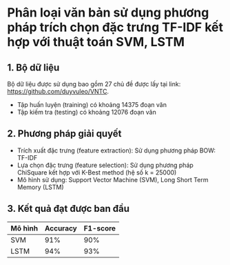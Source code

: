 # Phân loại văn bản sử dụng phương pháp trích chọn đặc trưng TF-IDF kết hợp với thuật toán SVM, LSTM
## 1. Bộ dữ liệu
Bộ dữ liệu được sử dụng bao gồm 27 chủ đề được lấy tại link: https://github.com/duyvuleo/VNTC.
- Tập huấn luyện (training) có khoảng 14375 đoạn văn
- Tập kiếm tra (testing) có khoảng 12076 đoạn văn
## 2. Phương pháp giải quyết
- Trích xuất đặc trưng (feature extraction): Sử dụng phương pháp BOW: TF-IDF
- Lựa chọn đặc trưng (feature selection): Sử dụng phương pháp ChiSquare kết hợp với K-Best method (hệ số k = 25000)
- Mô hình sử dụng: Support Vector Machine (SVM), Long Short Term Memory (LSTM)
## 3. Kết quả đạt được ban đầu
| Mô hình | Accuracy | F1-score |
|---------|----------|----------|
|   SVM   |   91%    |    90%   |
|   LSTM  |   94%    |    93%   |

